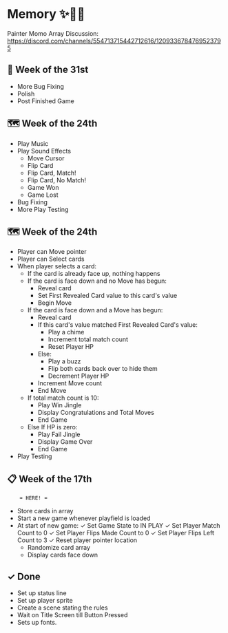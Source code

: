 # Memory ✨🎴🌈

Painter Momo Array Discussion: https://discord.com/channels/554713715442712616/1209336784769523795

## 🚢 Week of the 31st
- More Bug Fixing
- Polish
- Post Finished Game


## 🗺 Week of the 24th
- Play Music
- Play Sound Effects
    - Move Cursor
    - Flip Card
    - Flip Card, Match!
    - Flip Card, No Match!
    - Game Won
    - Game Lost
- Bug Fixing
- More Play Testing


## 🗺 Week of the 24th
- Player can Move pointer
- Player can Select cards
- When player selects a card:
    - If the card is already face up, nothing happens
    - If the card is face down and no Move has begun:
        - Reveal card
        - Set First Revealed Card value to this card's value
        - Begin Move
    - If the card is face down and a Move has begun:
        - Reveal card
        - If this card's value matched First Revealed Card's value:
            - Play a chime
            - Increment total match count
            - Reset Player HP
        - Else:
            - Play a buzz
            - Flip both cards back over to hide them
            - Decrement Player HP
        - Increment Move count
        - End Move
    - If total match count is 10:
        - Play Win Jingle
        - Display Congratulations and Total Moves
        - End Game
    - Else If HP is zero:
        - Play Fail Jingle
        - Display Game Over
        - End Game
- Play Testing

## 📋 Week of the 17th
        ➡ HERE! ⬅
- Store cards in array
- Start a new game whenever playfield is loaded
- At start of new game:
    ✓ Set Game State to IN PLAY
    ✓ Set Player Match Count to 0
    ✓ Set Player Flips Made Count to 0
    ✓ Set Player Flips Left Count to 3
    ✓ Reset player pointer location
    - Randomize card array
    - Display cards face down


## ✓ Done
- Set up status line
- Set up player sprite
- Create a scene stating the rules
- Wait on Title Screen till Button Pressed
- Sets up fonts.

